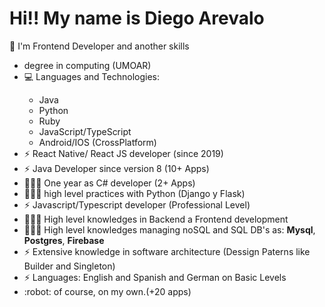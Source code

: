 
<h1>Hi!! My name is Diego Arevalo</h1>
<p>💬 I'm Frontend Developer and another skills</p>
<ul>
  <li> degree in computing (UMOAR)</li>
  <li>💻 Languages and Technologies:</li>
      <ul>
        <li>Java</li>
        <li>Python</li>
        <li>Ruby</li>
        <li>JavaScript/TypeScript</li>
        <li>Android/IOS (CrossPlatform)</li>
      </ul>
  <li>⚡ React Native/ React JS developer (since 2019)</li>
  <li>⚡ Java Developer since version 8 (10+ Apps)</li>
  <li>👨🏽‍💻  One year as C# developer   (2+ Apps)</li>
  <li>👨🏽‍💻  high level practices with Python (Django y Flask)</li>
  <li>⚡  Javascript/Typescript developer (Professional Level)</li>
  <li>👨🏽‍💻  High level knowledges in Backend a Frontend development</li>
  <li>👨🏽‍💻  High level knowledges managing noSQL and SQL DB's as: <b>Mysql</b>, <b>Postgres</b>, <b>Firebase</b></li>
  <li>⚡ Extensive knowledge in software architecture (Dessign Paterns like Builder and Singleton)</li>
  <li>⚡ Languages: English and Spanish and German on Basic Levels </li>
  <li>:robot: of course, on my own.(+20 apps)</li>
</ul>

